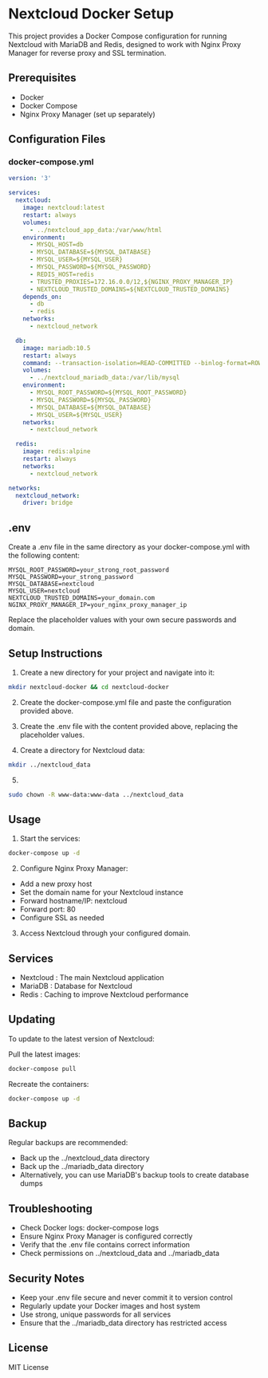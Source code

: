 # Nextcloud Docker Setup

This project provides a Docker Compose configuration for running Nextcloud with MariaDB and Redis, designed to work with Nginx Proxy Manager for reverse proxy and SSL termination.

## Prerequisites

- Docker
- Docker Compose
- Nginx Proxy Manager (set up separately)

## Configuration Files

### docker-compose.yml

```yaml
version: '3'

services:
  nextcloud:
    image: nextcloud:latest
    restart: always
    volumes:
      - ../nextcloud_app_data:/var/www/html
    environment:
      - MYSQL_HOST=db
      - MYSQL_DATABASE=${MYSQL_DATABASE}
      - MYSQL_USER=${MYSQL_USER}
      - MYSQL_PASSWORD=${MYSQL_PASSWORD}
      - REDIS_HOST=redis
      - TRUSTED_PROXIES=172.16.0.0/12,${NGINX_PROXY_MANAGER_IP}
      - NEXTCLOUD_TRUSTED_DOMAINS=${NEXTCLOUD_TRUSTED_DOMAINS}
    depends_on:
      - db
      - redis
    networks:
      - nextcloud_network

  db:
    image: mariadb:10.5
    restart: always
    command: --transaction-isolation=READ-COMMITTED --binlog-format=ROW
    volumes:
      - ../nextcloud_mariadb_data:/var/lib/mysql
    environment:
      - MYSQL_ROOT_PASSWORD=${MYSQL_ROOT_PASSWORD}
      - MYSQL_PASSWORD=${MYSQL_PASSWORD}
      - MYSQL_DATABASE=${MYSQL_DATABASE}
      - MYSQL_USER=${MYSQL_USER}
    networks:
      - nextcloud_network

  redis:
    image: redis:alpine
    restart: always
    networks:
      - nextcloud_network

networks:
  nextcloud_network:
    driver: bridge
```

## .env

Create a .env file in the same directory as your docker-compose.yml with the following content:

```
MYSQL_ROOT_PASSWORD=your_strong_root_password
MYSQL_PASSWORD=your_strong_password
MYSQL_DATABASE=nextcloud
MYSQL_USER=nextcloud
NEXTCLOUD_TRUSTED_DOMAINS=your_domain.com
NGINX_PROXY_MANAGER_IP=your_nginx_proxy_manager_ip
```

Replace the placeholder values with your own secure passwords and domain.

## Setup Instructions

1. Create a new directory for your project and navigate into it:

```sh
mkdir nextcloud-docker && cd nextcloud-docker
```

2. Create the docker-compose.yml file and paste the configuration provided above.

3. Create the .env file with the content provided above, replacing the placeholder values.

4. Create a directory for Nextcloud data:

```sh
mkdir ../nextcloud_data
```

5. 

```sh
sudo chown -R www-data:www-data ../nextcloud_data
```

## Usage

1. Start the services:

```sh
docker-compose up -d
```

2. Configure Nginx Proxy Manager:

- Add a new proxy host
- Set the domain name for your Nextcloud instance
- Forward hostname/IP: nextcloud
- Forward port: 80
- Configure SSL as needed

3. Access Nextcloud through your configured domain.

## Services

- Nextcloud : The main Nextcloud application
- MariaDB : Database for Nextcloud
- Redis : Caching to improve Nextcloud performance


## Updating

To update to the latest version of Nextcloud:

Pull the latest images:

```sh
docker-compose pull
```

Recreate the containers:

```sh
docker-compose up -d
```

## Backup

Regular backups are recommended:
- Back up the ../nextcloud_data directory
- Back up the ../mariadb_data directory
- Alternatively, you can use MariaDB's backup tools to create database dumps

## Troubleshooting

- Check Docker logs: docker-compose logs
- Ensure Nginx Proxy Manager is configured correctly
- Verify that the .env file contains correct information
- Check permissions on ../nextcloud_data and ../mariadb_data

## Security Notes

- Keep your .env file secure and never commit it to version control
- Regularly update your Docker images and host system
- Use strong, unique passwords for all services
- Ensure that the ../mariadb_data directory has restricted access

## License

MIT License
